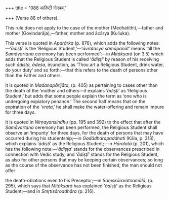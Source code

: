 +++
title = "088 आदिष्टी नोदकम्"

+++
(Verse 88 of others).

This rule does not apply to the case of the mother (Medhātithi),—father
and mother (Govindarāja),—father, mother and ācārya (Kulluka).

This verse is quoted in *Aparārka* (p. 876), which adds the following
notes:—‘*ādiṣṭī*’ is the ‘Religious Student,’—‘*āvratasya samāpanāt*’
means ‘till the *Samāvartana* ceremony has been performed’;—in
*Mitākṣarā* (on 3.5) which adds that the Religious Student is called
‘*ādiṣṭī*’ by reason of his receiving such *ādiṣṭa, ādeśa*, injunction,
as ‘Thou art a Religious Student, drink water, do your duty’ and so
forth;—that this refers to the death of persons other than the Father
and others.

It is quoted in *Madanapārijāta*, (p. 405) as pertaining to cases other
than the death of the ‘mother and others—it explains ‘*ādiṣṭī*’ as
‘Religious Student,’ but adds that some people explain the term as ‘one
who is undergoing expiatory penance.’ The second half means that on the
expiration of the ‘*vrata*,’ he shall make the water-offering and remain
impure for three days.

It is quoted in *Nirṇayansindhu* (pp. 195 and 392) to the effect that
after the *Samāvartana* ceremony has been performed, the Religious
Student shall observe an ‘impurity’ for three days, for the death of
persons that may have occurred during his studentship;—in
*Gadādharapaddhati* (Kāla, p. 313), which explains ‘*ādiṣṭī*’ as the
Religious Student;—in *Hāralatā* (p. 201), which has the following
note:—‘*ādiṣṭa*’ stands for the observances prescribed in connection
with Vedic study, and ‘*ādiṣṭī*’ stands for the Religious Student, as
also for other persons that may be keeping certain observances; so long
as the course of the observance has not been finished, the man should
not offer

the death-oblations even to his Preceptor;—in *Saṃskāraratnamālā*, (p.
295), which says that *Mitākṣarā* has explained ‘*ādiṣṭī*’ as the
Religious Student;—and in *Smṛtisāroddhāra* (p. 216).


